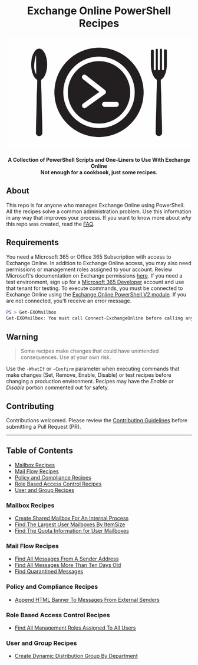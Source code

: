 <h1 align="center">Exchange Online PowerShell Recipes</h1>
<p align="center">
    <a href="https://github.com/chadmando/Exchange-Online-PowerShell-Recipes">
    <img src="https://github.com/chadmando/Exchange-Online-PowerShell-Recipes/blob/main/img/exchange-powershell-recipes-logo.png" alt="Exchange Online PowerShell Recipe Logo">
    </a>
</p>
<h4 align="center">A Collection of PowerShell Scripts and One-Liners to Use With Exchange Online<br>
Not enough for a cookbook, just some recipes.
</h4>

## About

This repo is for anyone who manages Exchange Online using PowerShell.
All the recipes solve a common administration problem.
Use this information in any way that improves your process.
If you want to know more about _why_ this repo was created, read the [FAQ](FAQ.md).

## Requirements

You need a Microsoft 365 or Office 365 Subscription with access to Exchange Online.
In addition to Exchange Online access, you may also need permissions or management roles assigned to your account.
Review Microsoft's documentation on Exchange permissions [here](https://docs.microsoft.com/en-us/powershell/exchange/find-exchange-cmdlet-permissions).
If you need a test environment, sign up for a [Microsoft 365 Developer](https://developer.microsoft.com/en-us/microsoft-365/dev-program) account and use that tenant for testing.
To execute commands, you must be connected to Exchange Online using the [Exchange Online PowerShell V2 module](https://docs.microsoft.com/en-us/powershell/exchange/exchange-online-powershell-v2?view=exchange-ps).
If you are not connected, you'll receive an error message.

```powershell
PS > Get-EXOMailbox
Get-EXOMailbox: You must call Connect-ExchangeOnline before calling any other cmdlet.
```

## Warning

> Some recipes make changes that could have unintended consequences.
> Use at your own risk.

Use the `-WhatIf` or `-Confirm` parameter when executing commands that make changes (Set, Remove, Enable, Disable) or test recipes before changing a production environment.
Recipes may have the _Enable_ or _Disable_ portion commented out for safety.

## Contributing

Contributions welcomed.
Please review the [Contributing Guidelines](CONTRIBUTING.md) before submitting a Pull Request (PR).

---

## Table of Contents

+ [Mailbox Recipes](#mailbox-recipes)
+ [Mail Flow Recipes](#mail-flow-recipes)
+ [Policy and Compliance Recipes](#policy-and-compliance-recipes)
+ [Role Based Access Control Recipes](#role-based-access-control-recipes)
+ [User and Group Recipes](#user-and-group-recipes)

### Mailbox Recipes

+ [Create Shared Mailbox For An Internal Process](recipes/mailbox/create-shared-mailbox-for-internal-process.md)
+ [Find The Largest User Mailboxes By ItemSize](recipes/mailbox/find-largest-user-mailbox-by-itemsize.md)
+ [Find The Quota Information for User Mailboxes](recipes/mailbox/find-quota-limits-for-mailboxes.md)

### Mail Flow Recipes

+ [Find All Messages From A Sender Address](recipes/mailflow/find-all-messages-from-sender-address.md)
+ [Find All Messages More Than Ten Days Old](recipes/mailflow/find-all-messages-more-than-ten-days-old.md)
+ [Find Quarantined Messages](recipes/mailflow/find-quarantined-messages.md)

### Policy and Compliance Recipes

+ [Append HTML Banner To Messages From External Senders](recipes/policy-and-compliance/append-html-banner-to-messages-from-external-senders.md)

### Role Based Access Control Recipes

+ [Find All Management Roles Assigned To All Users](recipes/role-based-access-control/find-management-roles-for-all-recipients.md)

### User and Group Recipes

+ [Create Dynamic Distribution Group By Department](recipes/user-and-group/create-dynamic-distribution-group-by-department.md)
